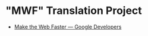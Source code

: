# "MWF" Translation Project

+ [Make the Web Faster — Google Developers](https://developers.google.com/speed/)
